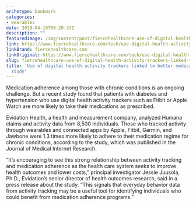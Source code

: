 ```yaml
---
archetype: bookmark
categories:
- wearables
date: 2019-04-18T09:20:33Z
description: ""
featuredImage: /img/content/post/fiercehealthcare-use-of-digital-health-activity-trackers-linked-to-better-medication-adherence-study.jpg
link: https://www.fiercehealthcare.com/tech/use-digital-health-activity-trackers-linked-to-better-medication-adherence-study
linkBrand: fiercehealthcare.com
linkOriginal: https://www.fiercehealthcare.com/tech/use-digital-health-activity-trackers-linked-to-better-medication-adherence-study
slug: fiercehealthcare-use-of-digital-health-activity-trackers-linked-to-better-medication-adherence-study
title: 'Use of digital health activity trackers linked to better medication adherence:
  study'
---
```

Medication adherence among those with chronic conditions is an ongoing challenge. But a recent study found that patients with diabetes and hypertension who use digital health activity trackers such as Fitbit or Apple Watch are more likely to take their medications as prescribed.

Evidation Health, a health and measurement company, analyzed Humana claims and activity data from 8,500 individuals. Those who tracked activity through wearables and connected apps by Apple, Fitbit, Garmin, and Jawbone were 1.3 times more likely to adhere to their medication regime for chronic conditions, according to the study, which was published in the Journal of Medical Internet Research.

“It’s encouraging to see this strong relationship between activity tracking and medication adherence as the health care system seeks to improve health outcomes and lower costs,” principal investigator Jessie Juusola, Ph.D., Evidation’s senior director of health outcomes research, said in a press release about the study. “This signals that everyday behavior data from activity tracking may be a useful tool for identifying individuals who could benefit from medication adherence programs.”

